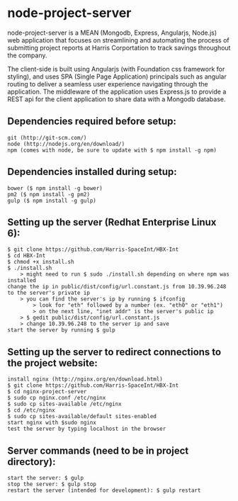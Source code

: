 # node-project-server
node-project-server is a MEAN (Mongodb, Express, Angularjs, Node.js) web application that focuses on streamlining and automating the process of submitting project reports at Harris Corportation to track savings throughout the company.

The client-side is built using Angularjs (with Foundation css framework for styling), and uses SPA (Single Page Application) principals such as angular routing to deliver a seamless user experience navigating through the application. 
The middleware of the application uses Express.js to provide a REST api for the client application to share data with a Mongodb database.

## Dependencies required before setup:
    git (http://git-scm.com/)
    node (http://nodejs.org/en/download/)
    npm (comes with node, be sure to update with $ npm install -g npm)
 
## Dependencies installed during setup:
    bower ($ npm install -g bower)
    pm2 ($ npm install -g pm2)
    gulp ($ npm install -g gulp)
 
## Setting up the server (Redhat Enterprise Linux 6):
    $ git clone https://github.com/Harris-SpaceInt/HBX-Int
    $ cd HBX-Int
    $ chmod +x install.sh
    $ ./install.sh
        > might need to run $ sudo ./install.sh depending on where npm was installed
    change the ip in public/dist/config/url.constant.js from 10.39.96.248 to the server's private ip
        > you can find the server's ip by running $ ifconfig
            > look for "eth" followed by a number (ex. "eth0" or "eth1")
            > on the next line, "inet addr" is the server's public ip
        > $ gedit public/dist/config/url.constant.js
        > change 10.39.96.248 to the server ip and save
    start the server by running $ gulp
 
## Setting up the server to redirect connections to the project website:
    install nginx (http://nginx.org/en/download.html)
    $ git clone https://github.com/Harris-SpaceInt/HBX-Int
    $ cd nginx-project-server
    $ sudo cp nginx.conf /etc/nginx
    $ sudo cp sites-available /etc/nginx
    $ cd /etc/nginx
    $ sudo cp sites-available/default sites-enabled
    start nginx with $sudo nginx
    test the server by typing localhost in the browser
 
## Server commands (need to be in project directory):
    start the server: $ gulp
    stop the server: $ gulp stop
    restart the server (intended for development): $ gulp restart
